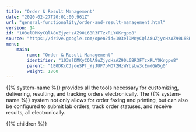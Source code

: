 ```yaml
---
title: "Order & Result Management"
date: "2020-02-27T20:01:00.961Z"
url: "general-functionality/order-and-result-management.html"
version: 14
id: "103elDMKyCQlA8uZjycHzAZ90L6BR3FTzxRLYOKrgpo8"
source: "https://drive.google.com/open?id=103elDMKyCQlA8uZjycHzAZ90L6BR3FTzxRLYOKrgpo8"
menu:
    main:
        name: "Order & Result Management"
        identifier: "103elDMKyCQlA8uZjycHzAZ90L6BR3FTzxRLYOKrgpo8"
        parent: "1E0DKcCJjdeSPf_YjJUF7pMO72HzWYbsLw3cEmdGW5g0"
        weight: 1860
---
```









{{% system-name %}} provides all the tools necessary for customizing, delivering, resulting, and tracking orders electronically. The {{% system-name %}} system not only allows for order faxing and printing, but can also be configured to submit lab orders, track order statuses, and receive results, all electronically.







{{% children %}}

